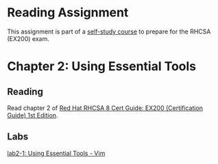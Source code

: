 # Reading Assignment
This assignment is part of a [self-study course](../README.md) to prepare for the RHCSA (EX200) exam.
# Chapter 2: Using Essential Tools

## Reading
Read chapter 2 of [Red Hat RHCSA 8 Cert Guide: EX200 (Certification Guide) 1st Edition](https://www.amazon.com/Red-RHCSA-Cert-Guide-Certification-dp-0135938139/dp/0135938139).
## Labs
[lab2-1: Using Essential Tools - Vim](lab2-1.md)</br>
